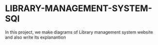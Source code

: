 # LIBRARY-MANAGEMENT-SYSTEM-SQl
In this project, we make diagrams of Library management system
website
and also write its explanantion
